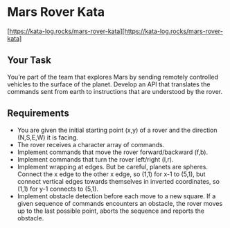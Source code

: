 # Mars Rover Kata

[https://kata-log.rocks/mars-rover-kata][https://kata-log.rocks/mars-rover-kata]

## Your Task
You’re part of the team that explores Mars by sending remotely controlled vehicles to the surface of the planet. Develop an API that translates the commands sent from earth to instructions that are understood by the rover.

##  Requirements
* You are given the initial starting point (x,y) of a rover and the direction (N,S,E,W) it is facing.
* The rover receives a character array of commands.
* Implement commands that move the rover forward/backward (f,b).
* Implement commands that turn the rover left/right (l,r).
* Implement wrapping at edges. But be careful, planets are spheres. Connect the x edge to the other x edge, so (1,1) for x-1 to (5,1), but connect vertical edges towards themselves in inverted coordinates, so (1,1) for y-1 connects to (5,1).
* Implement obstacle detection before each move to a new square. If a given sequence of commands encounters an obstacle, the rover moves up to the last possible point, aborts the sequence and reports the obstacle.

